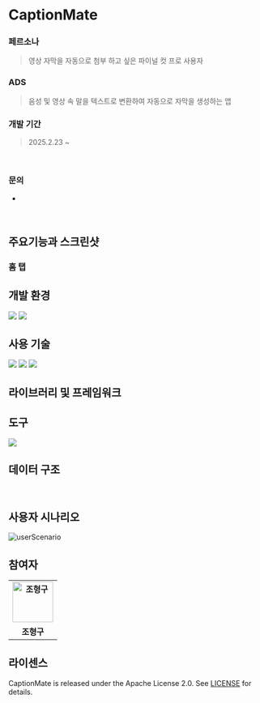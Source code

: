 # CaptionMate

<p align="center">

### 페르소나
> 영상 자막을 자동으로 첨부 하고 싶은 파이널 컷 프로 사용자

### ADS
> 음성 및 영상 속 말을 텍스트로 변환하여 자동으로 자막을 생성하는 앱

### 개발 기간
> 2025.2.23 ~

<br>

### 문의
-

<br>


## 주요기능과 스크린샷

### 홈 탭

## 개발 환경
<img src="https://img.shields.io/badge/Xcode-147EFB?style=&logo=Xcode&logoColor=white"> <img src="https://img.shields.io/badge/v16.2-147EFB?">


## 사용 기술
<img src="https://img.shields.io/badge/Swift-F05138?style=&logo=Swift&logoColor=white"> <img src="https://img.shields.io/badge/v6.0.3-F05138?"> <img src="https://img.shields.io/badge/SwiftUI-0d42a0?style=&logo=swift&logoColor=white">

## 라이브러리 및 프레임워크


## 도구
<img src="https://img.shields.io/badge/Figma-000000?style=&logo=Figma&logoColor=white">

<br>

## 데이터 구조


<br>

## 사용자 시나리오

![userScenario](https://github.com/user-attachments/assets/265beb09-43be-4299-8b0b-3f03c0dbae91)
## 참여자
<table style="font-weight : bold">
<td align="center">
<a href="https://github.com/cho407">
<img alt="조형구" src="https://avatars.githubusercontent.com/cho407" width="80" />
<tr>
<td align="center">조형구</td>
</tr>
</table>
</div>

## 라이센스
CaptionMate is released under the Apache License 2.0. See [LICENSE](https://github.com/cho407/CaptionMate/blob/main/LICENSE) for details.
